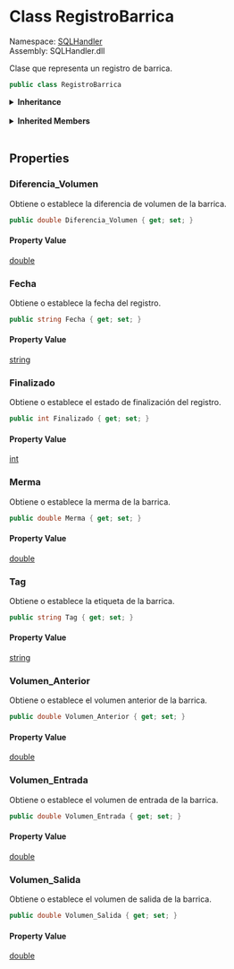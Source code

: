 # <a id="SQLHandler_RegistroBarrica"></a> Class RegistroBarrica

Namespace: [SQLHandler](SQLHandler.md)  
Assembly: SQLHandler.dll  

Clase que representa un registro de barrica.

```csharp
public class RegistroBarrica
```

<Details>
<Summary><strong>Inheritance</strong></Summary>

[object](https://learn.microsoft.com/dotnet/api/system.object) ← 
[RegistroBarrica](SQLHandler.RegistroBarrica.md)

</Details><br>

<Details>
<Summary><strong>Inherited Members</strong></Summary>

[object.ToString\(\)](https://learn.microsoft.com/dotnet/api/system.object.tostring), 
[object.Equals\(object\)](https://learn.microsoft.com/dotnet/api/system.object.equals\#system\-object\-equals\(system\-object\)), 
[object.Equals\(object, object\)](https://learn.microsoft.com/dotnet/api/system.object.equals\#system\-object\-equals\(system\-object\-system\-object\)), 
[object.ReferenceEquals\(object, object\)](https://learn.microsoft.com/dotnet/api/system.object.referenceequals), 
[object.GetHashCode\(\)](https://learn.microsoft.com/dotnet/api/system.object.gethashcode), 
[object.GetType\(\)](https://learn.microsoft.com/dotnet/api/system.object.gettype), 
[object.MemberwiseClone\(\)](https://learn.microsoft.com/dotnet/api/system.object.memberwiseclone)

</Details><br>

## Properties

### <a id="SQLHandler_RegistroBarrica_Diferencia_Volumen"></a> Diferencia\_Volumen

Obtiene o establece la diferencia de volumen de la barrica.

```csharp
public double Diferencia_Volumen { get; set; }
```

#### Property Value

 [double](https://learn.microsoft.com/dotnet/api/system.double)

### <a id="SQLHandler_RegistroBarrica_Fecha"></a> Fecha

Obtiene o establece la fecha del registro.

```csharp
public string Fecha { get; set; }
```

#### Property Value

 [string](https://learn.microsoft.com/dotnet/api/system.string)

### <a id="SQLHandler_RegistroBarrica_Finalizado"></a> Finalizado

Obtiene o establece el estado de finalización del registro.

```csharp
public int Finalizado { get; set; }
```

#### Property Value

 [int](https://learn.microsoft.com/dotnet/api/system.int32)

### <a id="SQLHandler_RegistroBarrica_Merma"></a> Merma

Obtiene o establece la merma de la barrica.

```csharp
public double Merma { get; set; }
```

#### Property Value

 [double](https://learn.microsoft.com/dotnet/api/system.double)

### <a id="SQLHandler_RegistroBarrica_Tag"></a> Tag

Obtiene o establece la etiqueta de la barrica.

```csharp
public string Tag { get; set; }
```

#### Property Value

 [string](https://learn.microsoft.com/dotnet/api/system.string)

### <a id="SQLHandler_RegistroBarrica_Volumen_Anterior"></a> Volumen\_Anterior

Obtiene o establece el volumen anterior de la barrica.

```csharp
public double Volumen_Anterior { get; set; }
```

#### Property Value

 [double](https://learn.microsoft.com/dotnet/api/system.double)

### <a id="SQLHandler_RegistroBarrica_Volumen_Entrada"></a> Volumen\_Entrada

Obtiene o establece el volumen de entrada de la barrica.

```csharp
public double Volumen_Entrada { get; set; }
```

#### Property Value

 [double](https://learn.microsoft.com/dotnet/api/system.double)

### <a id="SQLHandler_RegistroBarrica_Volumen_Salida"></a> Volumen\_Salida

Obtiene o establece el volumen de salida de la barrica.

```csharp
public double Volumen_Salida { get; set; }
```

#### Property Value

 [double](https://learn.microsoft.com/dotnet/api/system.double)

